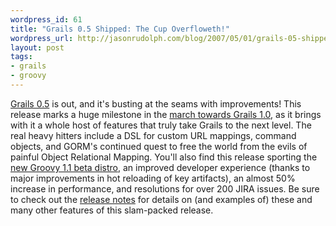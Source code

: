 ```yaml
--- 
wordpress_id: 61
title: "Grails 0.5 Shipped: The Cup Overfloweth!"
wordpress_url: http://jasonrudolph.com/blog/2007/05/01/grails-05-shipped-the-cup-overfloweth/
layout: post
tags:
- grails
- groovy	
---
```

[Grails 0.5](http://grails.org/download) is out, and it's busting at the seams with improvements! This release marks a huge milestone in the [march towards Grails 1.0](http://grails.org/roadmap), as it brings with it a whole host of features that truly take Grails to the next level.  The real heavy hitters include a DSL for custom URL mappings, command objects, and GORM's continued quest to free the world from the evils of painful Object Relational Mapping.  You'll also find this release sporting the [new Groovy 1.1 beta distro](http://site.com/), an improved developer experience (thanks to major improvements in hot reloading of key artifacts), an almost 50% increase in performance, and resolutions for over 200 JIRA issues.  Be sure to check out the [release notes](http://grails.org/0.5+Release+Notes) for details on (and examples of) these and many other features of this slam-packed release.
